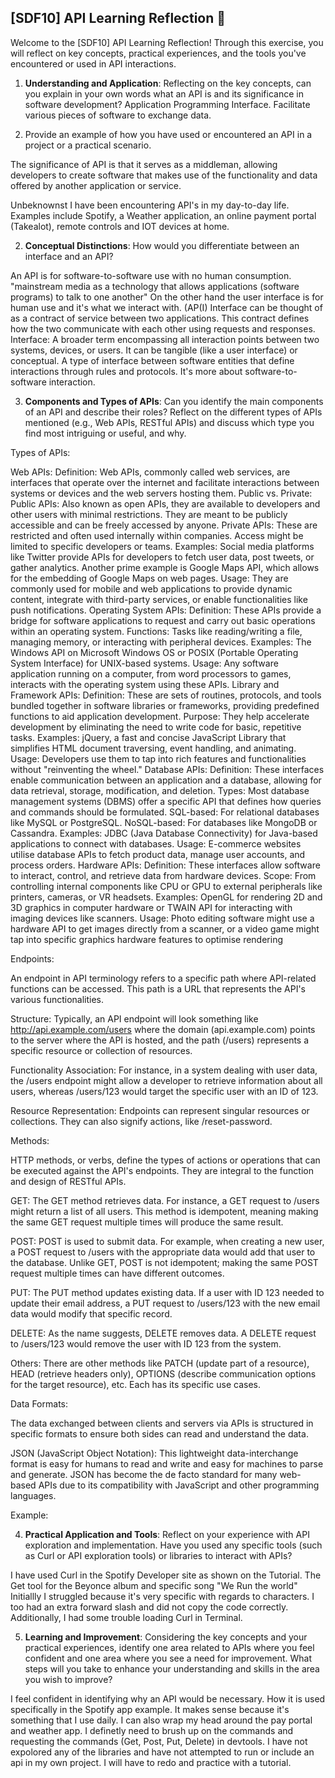 ## [SDF10] API Learning Reflection 🧠

Welcome to the [SDF10] API Learning Reflection! Through this exercise, you will reflect on key concepts, practical experiences, and the tools you've encountered or used in API interactions.

1. **Understanding and Application**: Reflecting on the key concepts, can you explain in your own words what an API is and its significance in software development?
Application Programming Interface. Facilitate various pieces of software to exchange data.

2. Provide an example of how you have used or encountered an API in a project or a practical scenario.
   

The significance of API is that it serves as a middleman, allowing developers to create software that makes use of the functionality and data offered by another application or service. 

Unbeknownst I have been encountering API's in my day-to-day life. Examples include Spotify, a Weather application, an online payment portal (Takealot), remote controls and IOT devices at home.    

2. **Conceptual Distinctions**: How would you differentiate between an interface and an API?

An API is for software-to-software use with no human consumption. "mainstream media as a technology that allows applications (software programs) to talk to one another"  On the other hand the user interface is for human use and it's what we interact with.  (AP(I) Interface can be thought of as a contract of service between two applications. This contract defines how the two communicate with each other using requests and responses. Interface: A broader term encompassing all interaction points between two systems, devices, or users. It can be tangible (like a user interface) or conceptual. A type of interface between software entities that define interactions through rules and protocols. It's more about software-to-software interaction.

3. **Components and Types of APIs**: Can you identify the main components of an API and describe their roles? Reflect on the different types of APIs mentioned (e.g., Web APIs, RESTful APIs) and discuss which type you find most intriguing or useful, and why.

Types of APIs:

Web APIs:
Definition: Web APIs, commonly called web services, are interfaces that operate over the internet and facilitate interactions between systems or devices and the web servers hosting them.
Public vs. Private:
Public APIs: Also known as open APIs, they are available to developers and other users with minimal restrictions. They are meant to be publicly accessible and can be freely accessed by anyone.
Private APIs: These are restricted and often used internally within companies. Access might be limited to specific developers or teams.
Examples: Social media platforms like Twitter provide APIs for developers to fetch user data, post tweets, or gather analytics. Another prime example is Google Maps API, which allows for the embedding of Google Maps on web pages.
Usage: They are commonly used for mobile and web applications to provide dynamic content, integrate with third-party services, or enable functionalities like push notifications.
Operating System APIs:
Definition: These APIs provide a bridge for software applications to request and carry out basic operations within an operating system.
Functions: Tasks like reading/writing a file, managing memory, or interacting with peripheral devices.
Examples: The Windows API on Microsoft Windows OS or POSIX (Portable Operating System Interface) for UNIX-based systems.
Usage: Any software application running on a computer, from word processors to games, interacts with the operating system using these APIs.
Library and Framework APIs:
Definition: These are sets of routines, protocols, and tools bundled together in software libraries or frameworks, providing predefined functions to aid application development.
Purpose: They help accelerate development by eliminating the need to write code for basic, repetitive tasks.
Examples: jQuery, a fast and concise JavaScript Library that simplifies HTML document traversing, event handling, and animating.
Usage: Developers use them to tap into rich features and functionalities without "reinventing the wheel."
Database APIs:
Definition: These interfaces enable communication between an application and a database, allowing for data retrieval, storage, modification, and deletion.
Types: Most database management systems (DBMS) offer a specific API that defines how queries and commands should be formulated.
SQL-based: For relational databases like MySQL or PostgreSQL.
NoSQL-based: For databases like MongoDB or Cassandra.
Examples: JDBC (Java Database Connectivity) for Java-based applications to connect with databases.
Usage: E-commerce websites utilise database APIs to fetch product data, manage user accounts, and process orders.
Hardware APIs:
Definition: These interfaces allow software to interact, control, and retrieve data from hardware devices.
Scope: From controlling internal components like CPU or GPU to external peripherals like printers, cameras, or VR headsets.
Examples: OpenGL for rendering 2D and 3D graphics in computer hardware or TWAIN API for interacting with imaging devices like scanners.
Usage: Photo editing software might use a hardware API to get images directly from a scanner, or a video game might tap into specific graphics hardware features to optimise rendering

Endpoints:

 

An endpoint in API terminology refers to a specific path where API-related functions can be accessed. This path is a URL that represents the API's various functionalities.

Structure: Typically, an API endpoint will look something like http://api.example.com/users where the domain (api.example.com) points to the server where the API is hosted, and the path (/users) represents a specific resource or collection of resources.

Functionality Association: For instance, in a system dealing with user data, the /users endpoint might allow a developer to retrieve information about all users, whereas /users/123 would target the specific user with an ID of 123.

Resource Representation: Endpoints can represent singular resources or collections. They can also signify actions, like /reset-password.

 

Methods: 

 

HTTP methods, or verbs, define the types of actions or operations that can be executed against the API's endpoints. They are integral to the function and design of RESTful APIs.

GET: The GET method retrieves data. For instance, a GET request to /users might return a list of all users. This method is idempotent, meaning making the same GET request multiple times will produce the same result.

POST: POST is used to submit data. For example, when creating a new user, a POST request to /users with the appropriate data would add that user to the database. Unlike GET, POST is not idempotent; making the same POST request multiple times can have different outcomes.

PUT: The PUT method updates existing data. If a user with ID 123 needed to update their email address, a PUT request to /users/123 with the new email data would modify that specific record.

DELETE: As the name suggests, DELETE removes data. A DELETE request to /users/123 would remove the user with ID 123 from the system.

Others: There are other methods like PATCH (update part of a resource), HEAD (retrieve headers only), OPTIONS (describe communication options for the target resource), etc. Each has its specific use cases.

 

Data Formats:

 

The data exchanged between clients and servers via APIs is structured in specific formats to ensure both sides can read and understand the data.

JSON (JavaScript Object Notation): This lightweight data-interchange format is easy for humans to read and write and easy for machines to parse and generate. JSON has become the de facto standard for many web-based APIs due to its compatibility with JavaScript and other programming languages.

Example:

4. **Practical Application and Tools**: Reflect on your experience with API exploration and implementation. Have you used any specific tools (such as Curl or API exploration tools) or libraries to interact with APIs? 

I have used Curl in the Spotify Developer site as shown on the Tutorial. The Get tool for the Beyonce album and specific song "We Run the world"  Initiallly I  struggled because it's very specific with regards to characters. I too had an extra forward slash and did not copy the code correctly.  Additionally, I had some trouble loading Curl in Terminal.

5. **Learning and Improvement**: Considering the key concepts and your practical experiences, identify one area related to APIs where you feel confident and one area where you see a need for improvement. What steps will you take to enhance your understanding and skills in the area you wish to improve?

I feel confident in identifying why an API would be necessary. How it is used specifically in the Spotify app example. It makes sense because it's something that I use daily. I can also wrap my head around the pay portal and weather app. I definetly need to brush up on the commands and requesting the commands (Get, Post, Put, Delete)  in devtools. I have not expolored any of the libraries and have not attempted to run or include an api in my own project. I will have to redo and practice with a tutorial. 
